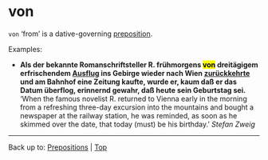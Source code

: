 # von

`von` ‘from’ is a dative-governing [preposition](index.md).

Examples:
- **Als der bekannte Romanschriftsteller R. frühmorgens <mark>von</mark> dreitägigem erfrischendem [Ausflug](../nouns/a/au/Ausflug.md) ins Gebirge wieder nach Wien [zurückkehrte](../verbs/z/zu/zurueckkehren.md) und am Bahnhof eine Zeitung kaufte, wurde er, kaum daß er das Datum überflog, erinnernd gewahr, daß heute sein Geburtstag sei.** ‘When the famous novelist R. returned to Vienna early in the morning from a refreshing three-day excursion into the mountains and bought a newspaper at the railway station, he was reminded, as soon as he skimmed over the date, that today (must) be his birthday.’ *Stefan Zweig*

----

Back up to: [Prepositions](index.md) | [Top](../index.md)
